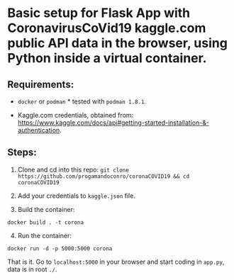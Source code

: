 # Basic setup for Flask App with CoronavirusCoVid19 kaggle.com public API data in the browser, using Python inside a virtual container.

## Requirements:

* ```docker``` or ```podman``` * tested with ```podman 1.8.1```.

* Kaggle.com credentials, obtained from: https://www.kaggle.com/docs/api#getting-started-installation-&-authentication.

## Steps:

1. Clone and cd into this repo: 
```git clone https://github.com/progamandoconro/coronaCOVID19 && cd coronaCOVID19```

2. Add your credentials to ```kaggle.json``` file.

3. Build the container: 

```docker build . -t corona```

4. Run the container:

```docker run -d -p 5000:5000 corona```

That is it. Go to ```localhost:5000``` in your browser and start coding in ```app.py```, data is in root ```./```. 
